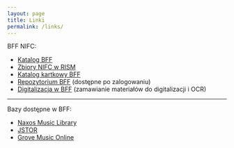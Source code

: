 ```yaml
---
layout: page
title: Linki
permalink: /links/
---
```


BFF NIFC:

- <a target="new" href="http://biblioteka.nifc.pl/">Katalog BFF</a>
- <a target="new" href="https://opac.rism.info/metaopac/search?View=rism&l=en&q=pl-wbfc">Zbiory NIFC w RISM</a>
- <a target="new" href="http://148.81.200.238/katalog/alfabet.html">Katalog kartkowy BFF</a>
- <a target="new" href="http://148.81.200.238/">Repozytorium BFF</a> (dostępne po zalogowaniu)
- <a target="new" href="https://goo.gl/forms/34HtBsd7YXf6Pb3F3">Digitalizacja w BFF</a> (zamawianie materiałów do digitalizacji i OCR)

---

Bazy dostępne w BFF:

- [Naxos Music Library](http://nifc.naxosmusiclibrary.com)
- [JSTOR](http://jstor.com)
- [Grove Music Online](http://www.oxfordmusiconline.com/grovemusic/)
